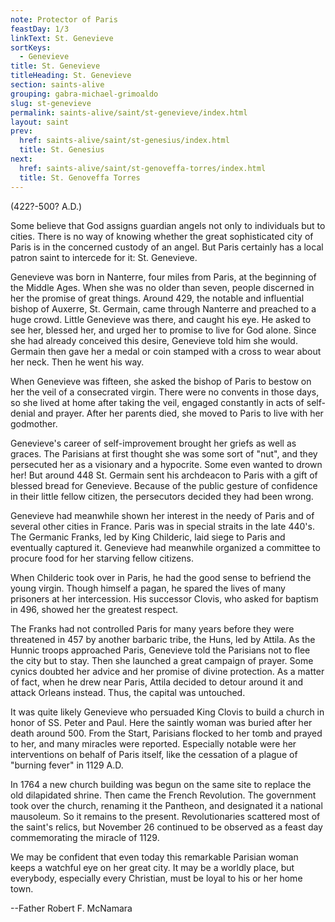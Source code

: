 ```yaml
---
note: Protector of Paris
feastDay: 1/3
linkText: St. Genevieve
sortKeys:
  - Genevieve
title: St. Genevieve
titleHeading: St. Genevieve
section: saints-alive
grouping: gabra-michael-grimoaldo
slug: st-genevieve
permalink: saints-alive/saint/st-genevieve/index.html
layout: saint
prev:
  href: saints-alive/saint/st-genesius/index.html
  title: St. Genesius
next:
  href: saints-alive/saint/st-genoveffa-torres/index.html
  title: St. Genoveffa Torres
---
```

(422?-500? A.D.)

Some believe that God assigns guardian angels not only to individuals but to cities. There is no way of knowing whether the great sophisticated city of Paris is in the concerned custody of an angel. But Paris certainly has a local patron saint to intercede for it: St. Genevieve.

Genevieve was born in Nanterre, four miles from Paris, at the beginning of the Middle Ages. When she was no older than seven, people discerned in her the promise of great things. Around 429, the notable and influential bishop of Auxerre, St. Germain, came through Nanterre and preached to a huge crowd. Little Genevieve was there, and caught his eye. He asked to see her, blessed her, and urged her to promise to live for God alone. Since she had already conceived this desire, Genevieve told him she would. Germain then gave her a medal or coin stamped with a cross to wear about her neck. Then he went his way.

When Genevieve was fifteen, she asked the bishop of Paris to bestow on her the veil of a consecrated virgin. There were no convents in those days, so she lived at home after taking the veil, engaged constantly in acts of self-denial and prayer. After her parents died, she moved to Paris to live with her godmother.

Genevieve's career of self-improvement brought her griefs as well as graces. The Parisians at first thought she was some sort of "nut", and they persecuted her as a visionary and a hypocrite. Some even wanted to drown her! But around 448 St. Germain sent his archdeacon to Paris with a gift of blessed bread for Genevieve. Because of the public gesture of confidence in their little fellow citizen, the persecutors decided they had been wrong.

Genevieve had meanwhile shown her interest in the needy of Paris and of several other cities in France. Paris was in special straits in the late 440's. The Germanic Franks, led by King Childeric, laid siege to Paris and eventually captured it. Genevieve had meanwhile organized a committee to procure food for her starving fellow citizens.

When Childeric took over in Paris, he had the good sense to befriend the young virgin. Though himself a pagan, he spared the lives of many prisoners at her intercession. His successor Clovis, who asked for baptism in 496, showed her the greatest respect.

The Franks had not controlled Paris for many years before they were threatened in 457 by another barbaric tribe, the Huns, led by Attila. As the Hunnic troops approached Paris, Genevieve told the Parisians not to flee the city but to stay. Then she launched a great campaign of prayer. Some cynics doubted her advice and her promise of divine protection. As a matter of fact, when he drew near Paris, Attila decided to detour around it and attack Orleans instead. Thus, the capital was untouched.

It was quite likely Genevieve who persuaded King Clovis to build a church in honor of SS. Peter and Paul. Here the saintly woman was buried after her death around 500. From the Start, Parisians flocked to her tomb and prayed to her, and many miracles were reported. Especially notable were her interventions on behalf of Paris itself, like the cessation of a plague of "burning fever" in 1129 A.D.

In 1764 a new church building was begun on the same site to replace the old dilapidated shrine. Then came the French Revolution. The government took over the church, renaming it the Pantheon, and designated it a national mausoleum. So it remains to the present. Revolutionaries scattered most of the saint's relics, but November 26 continued to be observed as a feast day commemorating the miracle of 1129.

We may be confident that even today this remarkable Parisian woman keeps a watchful eye on her great city. It may be a worldly place, but everybody, especially every Christian, must be loyal to his or her home town.

\--Father Robert F. McNamara